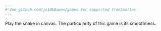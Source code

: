 ```yaml
---
# See github.com/js13kGames/games for supported frontmatter
---
```

Play the snake in canvas. The particularity of this game is its smoothness.